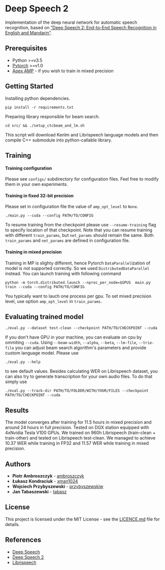 # Deep Speech 2

Implementation of the deep neural network for automatic speech recognition, based on [”Deep Speech 2: End-to-End Speech Recognition in English and Mandarin”](https://arxiv.org/pdf/1512.02595.pdf).

## Prerequisites
* Python >=v3.5
* [Pytorch](https://pytorch.org/) >=v1.0
* [Apex AMP](https://nvidia.github.io/apex/amp.html) - if you wish to train in mixed precision

## Getting Started
Installing python dependencies.
```
pip install -r requirements.txt
```
Preparing library responsible for beam search.
```
cd src/ && ./setup_ctcbeam_and_lm.sh
```
This script will download Kenlm and Librispeech language models and then compile C++ submodule into python-callable library.
## Training
#### Training configuration
Please see `configs/` subdirectory for configuration files. Feel free to modify them in your own experiments.
#### Training in fixed 32-bit precision
Please set in configuration file the value of `amp_opt_level` to `None`.
```
./main.py --cuda --config PATH/TO/CONFIG
```
To resume training from the checkpoint please use `--resume-training` flag to specify location of that checkpoint.
Note that you can resume training with different `train_params`, but `net_params` should remain the same.
Both `train_params` and `net_params` are defined in configuration file.
#### Training in mixed precision
Training in MP is slighty different, hence Pytorch `DataParallel`ization of model is not supported correctly. 
So we used `DistributedDataParallel` instead. You can launch training with following command
```
python -m torch.distributed.launch --nproc_per_node=$GPUS  main.py train --cuda --config PATH/TO/CONFIG
```
You typically want to lauch one process per gpu. To set mixed precision level, use option `amp_opt_level` in `train_params`.
## Evaluating trained model
```
./eval.py --dataset test-clean --checkpoint PATH/TO/CHECKPOINT --cuda
```
If you don't have GPU in your machine, you can evaluate on cpu by ommiting `--cuda`.
Using `--beam-width`, `--alpha`, `--beta`, `--lm-file`, `--trie-file` you can adjust beam search algorithm's parameters and provide custom language model. Please use
```
./eval.py --help
```
to see default values.
Besides calculating WER on Librispeech dataset, you can also try to generate transcription for your own audio files. To do that simply use
```
./eval.py --track-dir PATH/TO/FOLDER/WITH/YOUR/FILES --checkpoint PATH/TO/CHECKPOINT --cuda
```
## Results
The model converges after training for 11.5 hours in mixed precision and around 24 hours in full precision. Tested on DGX station equipped with 4xNvidia Tesla V100 GPUs. We trained on 960h Librispeech (train-clean + train-other) and tested on Librispeech test-clean.
We managed to achieve 10.37 WER while training in FP32 and 11.57 WER while training in mixed precision.


## Authors

* **Piotr Ambroszczyk** - [ambroszczyk](https://github.com/ambroszczyk)
* **Łukasz Kondraciuk** - [xman1024](https://github.com/xman1024)
* **Wojciech Przybyszewski** - [przybyszewskiw](https://github.com/przybyszewskiw)
* **Jan Tabaszewski** - [tabasz](https://github.com/tabasz)


## License

This project is licensed under the MIT License - see the [LICENCE.md](LICENCE.md) file for details.

## References
* [Deep Speech](https://arxiv.org/pdf/1412.5567.pdf)
* [Deep Speech 2](https://arxiv.org/pdf/1512.02595.pdf)
* [Librispeech](http://www.openslr.org/12)

